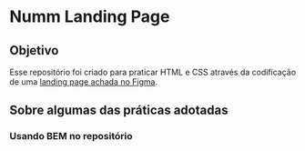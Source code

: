 # Numm Landing Page

## Objetivo

Esse repositório foi criado para praticar HTML e CSS através da codificação de uma [landing page achada no Figma](https://www.figma.com/community/file/1190573751789134902).

## Sobre algumas das práticas adotadas

### Usando BEM no repositório